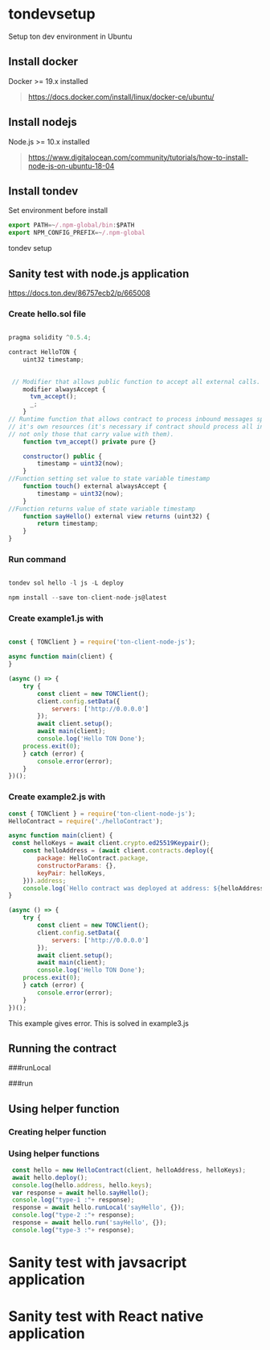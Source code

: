 # tondevsetup
Setup ton dev environment in Ubuntu


## Install docker
Docker  >= 19.x installed

> https://docs.docker.com/install/linux/docker-ce/ubuntu/
  



## Install nodejs
Node.js >= 10.x installed

> https://www.digitalocean.com/community/tutorials/how-to-install-node-js-on-ubuntu-18-04

## Install tondev
Set environment before install

```javascript
export PATH=~/.npm-global/bin:$PATH
export NPM_CONFIG_PREFIX=~/.npm-global

```

tondev setup


## Sanity test with node.js application

https://docs.ton.dev/86757ecb2/p/665008

### Create hello.sol file

```javascript

pragma solidity ^0.5.4;

contract HelloTON {
    uint32 timestamp;
  

 // Modifier that allows public function to accept all external calls. 
    modifier alwaysAccept {
      tvm_accept();
      _;
    }
// Runtime function that allows contract to process inbound messages spending 
// it's own resources (it's necessary if contract should process all inbound messages,
// not only those that carry value with them).
    function tvm_accept() private pure {}

    constructor() public {
        timestamp = uint32(now);
    }
//Function setting set value to state variable timestamp
    function touch() external alwaysAccept {
        timestamp = uint32(now);
    }
//Function returns value of state variable timestamp
    function sayHello() external view returns (uint32) {
        return timestamp;
    }
}

```

### Run command

```javascript

tondev sol hello -l js -L deploy

npm install --save ton-client-node-js@latest

```

### Create example1.js with

```javascript

const { TONClient } = require('ton-client-node-js');

async function main(client) {
}

(async () => {
    try {
        const client = new TONClient();
        client.config.setData({
            servers: ['http://0.0.0.0']
        });
        await client.setup();
        await main(client);
        console.log('Hello TON Done');
    process.exit(0);
    } catch (error) {
        console.error(error);
    }
})();


```

### Create example2.js with

```javascript
const { TONClient } = require('ton-client-node-js');
HelloContract = require('./helloContract');

async function main(client) {
 const helloKeys = await client.crypto.ed25519Keypair();
    const helloAddress = (await client.contracts.deploy({
        package: HelloContract.package,
        constructorParams: {},
        keyPair: helloKeys,
    })).address;
    console.log(`Hello contract was deployed at address: ${helloAddress}`);
}

(async () => {
    try {
        const client = new TONClient();
        client.config.setData({
            servers: ['http://0.0.0.0']
        });
        await client.setup();
        await main(client);
        console.log('Hello TON Done');
    process.exit(0);
    } catch (error) {
        console.error(error);
    }
})();
```

This example gives error. This is solved in example3.js

## Running the contract

###runLocal


###run

## Using helper function

### Creating helper function

### Using helper functions

```javascript
 const hello = new HelloContract(client, helloAddress, helloKeys);
 await hello.deploy();
 console.log(hello.address, hello.keys);
 var response = await hello.sayHello();
 console.log("type-1 :"+ response);
 response = await hello.runLocal('sayHello', {});
 console.log("type-2 :"+ response);
 response = await hello.run('sayHello', {});
 console.log("type-3 :"+ response);

```

# Sanity test with javsacript application


# Sanity test with React native application





